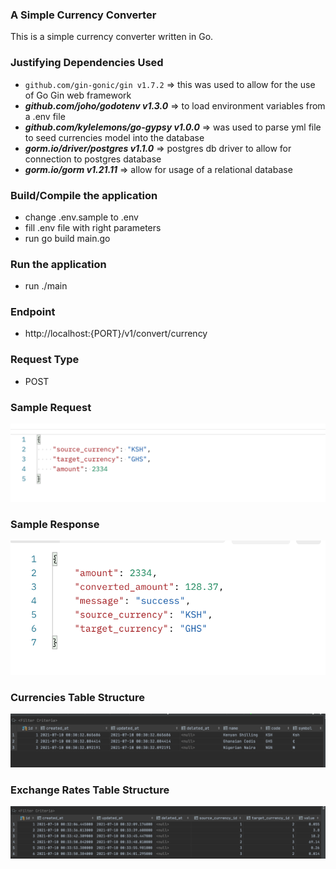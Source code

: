 ### A Simple Currency Converter

This is a simple currency converter written in Go.

### Justifying Dependencies Used

- `github.com/gin-gonic/gin v1.7.2` => this was used to allow for the use of Go Gin web framework  
- ***github.com/joho/godotenv v1.3.0*** => to load environment variables from a .env file  
- ***github.com/kylelemons/go-gypsy v1.0.0*** => was used to parse yml file to seed currencies model into the database   
- ***gorm.io/driver/postgres v1.1.0*** => postgres db driver to allow for connection to postgres database   
- ***gorm.io/gorm v1.21.11*** => allow for usage of a relational database  


### Build/Compile the application
- change .env.sample to .env
- fill .env file with right parameters
- run go build main.go


### Run the application
- run ./main


### Endpoint
- http://localhost:{PORT}/v1/convert/currency


### Request Type
- POST

### Sample Request
![Sample Request](/imgs/sample_request.png?raw=true) 


### Sample Response
![Sample Response](/imgs/sample_response.png?raw=true) 


### Currencies Table Structure
![Currencies Table Structure](/imgs/currencies_table_structure.png?raw=true) 

### Exchange Rates Table Structure
![Exchange Rates Structure](/imgs/exchange_rates_table_structure.png?raw=true) 

